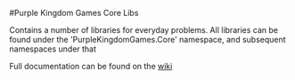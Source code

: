 #Purple Kingdom Games Core Libs

Contains a number of libraries for everyday problems. All libraries can be found under the 'PurpleKingdomGames.Core'
namespace, and subsequent namespaces under that

Full documentation can be found on the [wiki](wiki)
